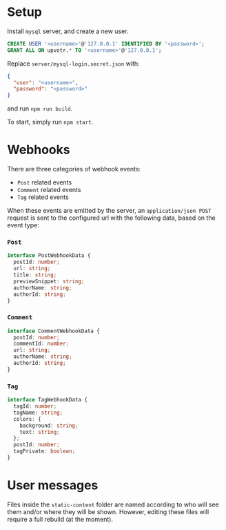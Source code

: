 # Setup

Install `mysql` server, and create a new user.

```sql
CREATE USER '<username>'@'127.0.0.1' IDENTIFIED BY '<password>';
GRANT ALL ON upvotr.* TO '<username>'@'127.0.0.1';
```

Replace `server/mysql-login.secret.json` with:

```json
{
  "user": "<username>",
  "password": "<password>"
}
```

and run `npm run build`.

To start, simply run `npm start`.

# Webhooks

There are three categories of webhook events:

- `Post` related events
- `Comment` related events
- `Tag` related events

When these events are emitted by the server, an `application/json POST` request is sent to the configured url with the following data, based on the event type:

### `Post`

```ts
interface PostWebhookData {
  postId: number;
  url: string;
  title: string;
  previewSnippet: string;
  authorName: string;
  authorId: string;
}
```

### `Comment`

```ts
interface CommentWebhookData {
  postId: number;
  commentId: number;
  url: string;
  authorName: string;
  authorId: string;
}
```

### `Tag`

```ts
interface TagWebhookData {
  tagId: number;
  tagName: string;
  colors: {
    background: string;
    text: string;
  };
  postId: number;
  tagPrivate: boolean;
}
```

# User messages

Files inside the `static-content` folder are named according to who will see them and/or where they will be shown. However, editing these files will require a full rebuild (at the moment).
